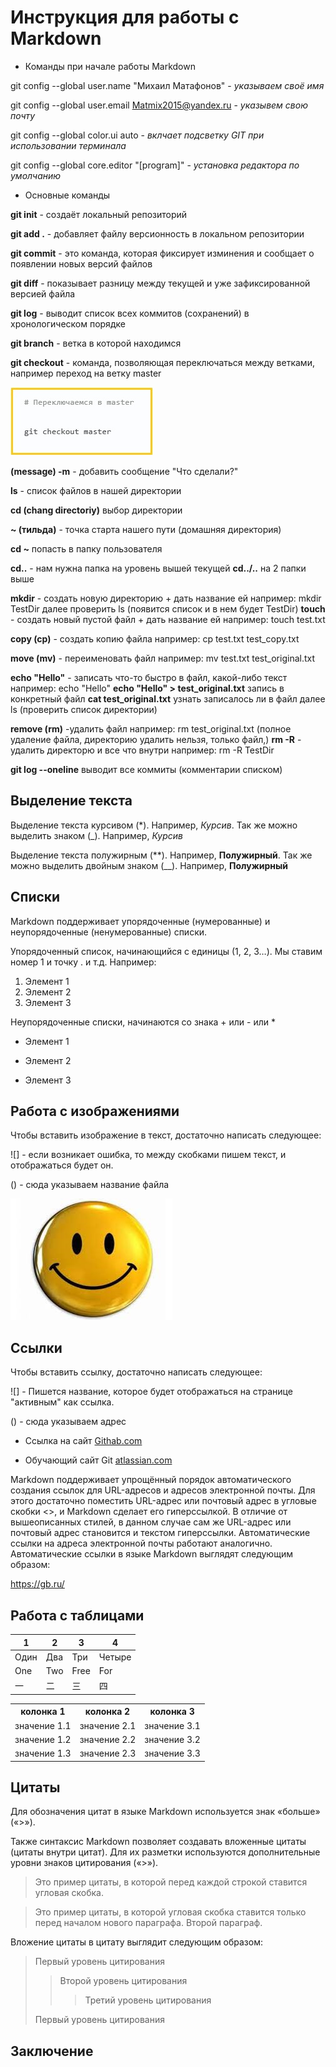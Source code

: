 # Инструкция для работы с Markdown

+ Команды при начале работы Markdown

git config --global user.name "Михаил Матафонов"  -  *указываем своё имя*

git config --global user.email Matmix2015@yandex.ru  -  *указывем свою почту*

git config --global color.ui auto   -  *вклчает подсветку GIT при использовании терминала*

git config --global core.editor "[program]"   -  *установка редактора по умолчанию*

+ Основные команды

**git init** - создаёт локальный репозиторий

**git add .**  - добавляет файлу версионность в локальном репозитории

**git commit**  - это команда, которая фиксирует изминения и сообщает о появлении новых версий файлов

**git diff** - показывает разницу между текущей и уже зафиксированной версией файла

**git log**  - выводит список всех коммитов (сохранений) в хронологическом порядке

**git branch** - ветка в которой находимся

**git checkout**  - команда, позволяющая переключаться между ветками, например переход на ветку master 

![Checkout_master не загрузилась](Checkout_master.jpg)

**(message) -m**  - добавить сообщение "Что сделали?"

**ls** - список файлов в нашей директории

**cd (chang directoriy)** выбор директории

**~ (тильда)** - точка старта нашего пути (домашняя директория)

**cd ~** попасть в папку пользователя

**cd..**   - нам нужна папка на уровень вышей текущей
**cd../..** на 2 папки выше

**mkdir**   - создать новую директорию + дать название ей например: mkdir TestDir  далее проверить ls (появится список и в нем будет TestDir)
**touch**   - создать новый пустой файл + дать название ей например: touch test.txt

**copy (cp)** - создать копию файла  например: cp test.txt test_copy.txt

**move (mv)**  - переименовать файл  например: mv test.txt test_original.txt

**echo "Hello"**  - записать что-то быстро в файл, какой-либо текст  например: echo "Hello"
**echo "Hello" > test_original.txt**  запись в конкретный файл
**cat test_original.txt**  узнать записалось ли в файл далее ls (проверить список директории)

**remove (rm)**  -удалить файл например: rm test_original.txt  (полное удаление файла, директорию удалить нельзя, только файл,)
**rm -R**  - удалить директорю и все что внутри например: rm -R TestDir
 
**git log --oneline**  выводит все коммиты (комментарии списком)

## Выделение текста

Выделение текста курсивом (*). Например, *Курсив*. Так же можно выделить знаком (_). Например, _Курсив_

Выделение текста полужирным (**). Например, **Полужирный**. Так же можно выделить двойным знаком (__). Например, __Полужирный__

## Списки

Markdown поддерживает упорядоченные (нумерованные) и неупорядоченные (ненумерованные) списки.

Упорядоченный список, начинающийся с единицы (1, 2, 3…). Мы ставим номер 1 и точку . и т.д. Например:

1.	Элемент 1
2.	Элемент 2
3.	Элемент 3

Неупорядоченные списки, начинаются со знака + или - или *

* Элемент 1
- Элемент 2
+ Элемент 3

## Работа с изображениями

Чтобы вставить изображение в текст, достаточно написать следующее:

![] -  если возникает ошибка, то между скобками пишем текст, и отображаться будет он.

() - сюда указываем название файла

![Тут должны быть картинка](images.jpg)
## Ссылки

Чтобы вставить ссылку, достаточно написать следующее:

![] -  Пишется название, которое будет отображаться на странице "активным" как ссылка.

() - сюда указываем адрес

- Ссылка на сайт [Githab.com](https://github.com/)

- Обучающий сайт Git [atlassian.com](https://www.atlassian.com/ru/git/tutorials/learn-git-with-bitbucket-cloud)

Markdown поддерживает упрощённый порядок автоматического создания ссылок для URL-адресов и адресов электронной почты. Для этого достаточно поместить URL-адрес или почтовый адрес в угловые скобки <>, и Markdown сделает его гиперссылкой. В отличие от вышеописанных стилей, в данном случае сам же URL-адрес или почтовый адрес становится и текстом гиперссылки. Автоматические ссылки на адреса электронной почты работают аналогично. Автоматические ссылки в языке Markdown выглядят следующим образом:

<https://gb.ru/>

## Работа с таблицами

| 1 | 2 | 3 | 4 |
| ---- | ---- | ---- | ---- |
| Один | Два | Три | Четыре |
| One | Two | Free | For |
| 一 | 二 | 三 | 四 |

<table>
    <tr>
        <th>колонка 1</th>
        <th>колонка 2</th>
        <th>колонка 3</th>
    </tr>
    <tr>
        <td>значение 1.1</td>
        <td>значение 2.1</td>
        <td>значение 3.1</td>
    </tr>
    <tr>
        <td>значение 1.2</td>
        <td>значение 2.2</td>
        <td>значение 3.2</td>
    </tr>
    <tr>
        <td>значение 1.3</td>
        <td>значение 2.3</td>
        <td>значение 3.3</td>
    </tr>
</table>

## Цитаты

Для обозначения цитат в языке Markdown используется знак «больше» («>»).

Также синтаксис Markdown позволяет создавать вложенные цитаты (цитаты внутри цитат). Для их разметки используются дополнительные уровни знаков цитирования («>»). 

>Это пример цитаты,
>в которой перед каждой строкой
>ставится угловая скобка.

>Это пример цитаты,
в которой угловая скобка
ставится только перед началом нового параграфа.
>Второй параграф.

Вложение цитаты в цитату выглядит следующим образом:

> Первый уровень цитирования
>> Второй уровень цитирования
>>> Третий уровень цитирования
>
>Первый уровень цитирования

## Заключение